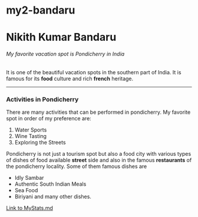 # my2-bandaru
# Nikith Kumar Bandaru
###### My favorite vacation spot is Pondicherry in India
It is one of the beautiful vacation spots in the southern part of India. It is famous for its **food** culture and rich **french** heritage.

****
### Activities in Pondicherry
There are many activities that can be performed in pondicherry. My favorite spot in order of
my preference are:
1. Water Sports
2. Wine Tasting
3. Exploring the Streets 

Pondicherry is not just a tourism spot but also a food city with various types of dishes of food available **street** side and also in the famous **restaurants** of the pondicherry locality. Some of them famous dishes are
* Idly Sambar
* Authentic South Indian Meals
* Sea Food
* Biriyani and many other dishes.

[Link to MyStats.md](MyStats.md)

